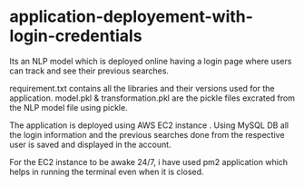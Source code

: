 # application-deployement-with-login-credentials
Its an NLP model which is deployed online having a login page where users can track and see their previous searches.

requirement.txt contains all the libraries and their versions used for the application.
model.pkl & transformation.pkl are the pickle files excrated from the NLP model file using pickle.

The application is deployed using AWS EC2 instance .
Using MySQL DB all the login information and the previous searches done from the respective user is saved and displayed in the account.

For the EC2 instance to be awake 24/7, i have used pm2 application which helps in running the terminal even when it is closed.


